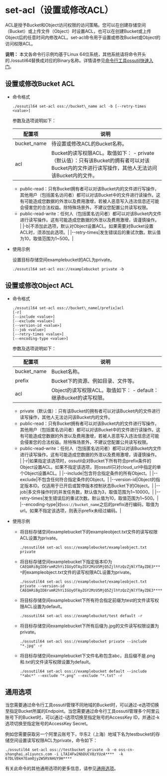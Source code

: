 # set-acl（设置或修改ACL）

ACL是授予Bucket和Object访问权限的访问策略。您可以在创建存储空间（Bucket）或上传文件（Object）时设置ACL，也可以在创建Bucket或上传Object后的任意时间内修改ACL。set-acl命令用于设置或修改Bucket或Object的访问权限ACL。

**说明：** 本文各命令行示例均基于Linux 64位系统，其他系统请将命令开头的./ossutil64替换成对应的Binary名称。详情请参见[命令行工具ossutil快速入门](/cn.zh-CN/快速入门/命令行工具ossutil快速入门.md)。

## 设置或修改Bucket ACL

-   命令格式

    ```
    ./ossutil64 set-acl oss://bucket\_name acl -b [--retry-times <value>]
    ```

    参数及选项说明如下：

    |配置项|说明|
    |---|--|
    |bucket\_name|待设置或修改ACL的Bucket名称。|
    |acl|Bucket的读写权限ACL。取值如下：    -   private（默认值）：只有该Bucket的拥有者可以对该Bucket内的文件进行读写操作，其他人无法访问该Bucket内的文件。
    -   public-read：只有Bucket拥有者可以对该Bucket内的文件进行写操作，其他用户（包括匿名访问者）都可以对该Bucket中的文件进行读操作。这有可能造成您数据的外泄以及费用激增，若被人恶意写入违法信息还可能会侵害您的合法权益。除特殊场景外，不建议您配置公共读写权限。
    -   public-read-write：任何人（包括匿名访问者）都可以对该Bucket内文件进行读写操作。这有可能造成您数据的外泄以及费用激增，请谨慎操作。 |
    |-b|不添加此选项，默认对Object设置ACL。如果需要对Bucket设置ACL时，须添加此选项。|
    |--retry-times|发生错误后的重试次数。默认值为10，取值范围为1~500。|

-   使用示例

    设置目标存储空间examplebucket的ACL为private。

    ```
    ./ossutil64 set-acl oss://examplebucket private -b   
    ```


## 设置或修改Object ACL

-   命令格式

    ```
    ./ossutil64 set-acl oss://bucket\_name[/prefix]acl 
    [-r]
    [--include <value>] 
    [--exclude <value>]
    [--version-id <value>]
    [--job <value>] 
    [--retry-times <value>]
    [--encoding-type <value>]
    ```

    参数及选项说明如下：

    |配置项|说明|
    |---|--|
    |bucket\_name|Bucket名称。|
    |prefix|Bucket下的资源、例如目录、文件等。|
    |acl|Object的读写权限ACL。取值如下：    -   default：继承Bucket的读写权限。
    -   private（默认值）：只有该Bucket的拥有者可以对该Bucket内的文件进行读写操作，其他人无法访问该Bucket内的文件。
    -   public-read：只有Bucket拥有者可以对该Bucket内的文件进行写操作，其他用户（包括匿名访问者）都可以对该Bucket中的文件进行读操作。这有可能造成您数据的外泄以及费用激增，若被人恶意写入违法信息还可能会侵害您的合法权益。除特殊场景外，不建议您配置公共读写权限。
    -   public-read-write：任何人（包括匿名访问者）都可以对该Bucket内文件进行读写操作。这有可能造成您数据的外泄以及费用激增，请谨慎操作。 |
    |-r|如果指定该选项时，ossutil会对Bucket下所有符合prefix条件的Object设置ACL。如果不指定该选项，则ossutil只对cloud\_url中指定的单个Object设置ACL。|
    |--include|包含符合指定条件的所有Object。|
    |--exclude|不包含任何符合指定条件的Object。|
    |--version-id|Object的指定版本ID。仅适用于已开启或暂停版本控制状态Bucket下的Object。|
    |--job|多文件操作时的并发任务数，默认值为3，取值范围为1~10000。|
    |--retry-times|发生错误后的重试次数。默认值为10，取值范围为1~500。|
    |--encoding-type|对`oss://bucket_name`之后的prefix进行编码，取值为url。如果不指定该选项，则表示prefix未经过编码。|

-   使用示例
    -   将目标存储空间examplebucket下的exampleobject.txt文件的读写权限ACL设置为private。

        ```
        ./ossutil64 set-acl oss://examplebucket/exampleobject.txt private
        ```

    -   将目标存储空间examplebucket下指定版本ID为`CAEQARiBgID8rumR2hYiIGUyOTAyZGY2MzU5MjQ5ZjlhYzQzZjNlYTAyZDE3****`的exampleobject.txt文件的读写权限ACL设置为private。

        ```
        ./ossutil64 set-acl oss://examplebucket/exampleobject.txt private --version-id CAEQARiBgID8rumR2hYiIGUyOTAyZGY2MzU5MjQ5ZjlhYzQzZjNlYTAyZDE3****
        ```

    -   将目标存储空间examplebucket下所有符合指定前缀为test的文件读写权限ACL设置为default。

        ```
        ./ossutil64 set-acl oss://examplebucket/test default -r
        ```

    -   将目标存储空间examplebucket下所有后缀为.jpg的文件读写权限设置为private。

        ```
        ./ossutil64 set-acl oss://examplebucket private --include "*.jpg" -r
        ```

    -   将目标存储空间examplebucket下文件名称包含abc，且后缀不是.png和.txt的文件读写权限设置为default。

        ```
        ./ossutil64 set-acl oss://examplebucket default --include "*abc*" --exclude "*.png" --exclude "*.txt" -r
        ```


## 通用选项

当您需要通过命令行工具ossutil管理不同地域的Bucket时，可以通过-e选项切换至指定Bucket所属的Endpoint。当您需要通过命令行工具ossutil管理多个阿里云账号下的Bucket时，可以通过-i选项切换至指定账号的AccessKey ID，并通过-k选项切换至指定账号的AccessKey Secret。

例如您需要获取另一个阿里云账号下，华东2（上海）地域下名为testbucket的存储空间设置读写权限ACL为private，命令如下：

```
./ossutil64 set-acl oss://testbucket private -b -e oss-cn-shanghai.aliyuncs.com -i LTAI4Fw2NbDUCV8zYUzA****  -k 67DLVBkH7EamOjy2W5RVAHUY9H****
```

有关此命令的其他通用选项的更多信息，请参见[通用选项](/cn.zh-CN/常用工具/命令行工具ossutil/查看选项.md)。

